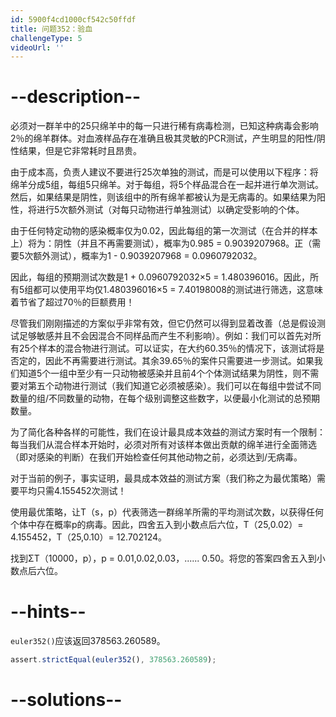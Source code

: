 ```yaml
---
id: 5900f4cd1000cf542c50ffdf
title: 问题352：验血
challengeType: 5
videoUrl: ''
---
```


# --description--

必须对一群羊中的25只绵羊中的每一只进行稀有病毒检测，已知这种病毒会影响2％的绵羊群体。对血液样品存在准确且极其灵敏的PCR测试，产生明显的阳性/阴性结果，但是它非常耗时且昂贵。

由于成本高，负责人建议不要进行25次单独的测试，而是可以使用以下程序：将绵羊分成5组，每组5只绵羊。对于每组，将5个样品混合在一起并进行单次测试。然后，如果结果是阴性，则该组中的所有绵羊都被认为是无病毒的。如果结果为阳性，将进行5次额外测试（对每只动物进行单独测试）以确定受影响的个体。

由于任何特定动物的感染概率仅为0.02，因此每组的第一次测试（在合并的样本上）将为：阴性（并且不再需要测试），概率为0.985 = 0.9039207968。正（需要5次额外测试），概率为1 - 0.9039207968 = 0.0960792032。

因此，每组的预期测试次数是1 + 0.0960792032×5 = 1.480396016。因此，所有5组都可以使用平均仅1.480396016×5 = 7.40198008的测试进行筛选，这意味着节省了超过70％的巨额费用！

尽管我们刚刚描述的方案似乎非常有效，但它仍然可以得到显着改善（总是假设测试足够敏感并且不会因混合不同样品而产生不利影响）。例如：我们可以首先对所有25个样本的混合物进行测试。可以证实，在大约60.35％的情况下，该测试将是否定的，因此不再需要进行测试。其余39.65％的案件只需要进一步测试。如果我们知道5个一组中至少有一只动物被感染并且前4个个体测试结果为阴性，则不需要对第五个动物进行测试（我们知道它必须被感染）。我们可以在每组中尝试不同数量的组/不同数量的动物，在每个级别调整这些数字，以便最小化测试的总预期数量。

为了简化各种各样的可能性，我们在设计最具成本效益的测试方案时有一个限制：每当我们从混合样本开始时，必须对所有对该样本做出贡献的绵羊进行全面筛选（即对感染的判断）在我们开始检查任何其他动物之前，必须达到/无病毒。

对于当前的例子，事实证明，最具成本效益的测试方案（我们称之为最优策略）需要平均只需4.155452次测试！

使用最优策略，让T（s，p）代表筛选一群绵羊所需的平均测试次数，以获得任何个体中存在概率p的病毒。因此，四舍五入到小数点后六位，T（25,0.02）= 4.155452，T（25,0.10）= 12.702124。

找到ΣT（10000，p），p = 0.01,0.02,0.03，...... 0.50。将您的答案四舍五入到小数点后六位。

# --hints--

`euler352()`应该返回378563.260589。

```js
assert.strictEqual(euler352(), 378563.260589);
```

# --solutions--


